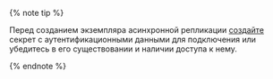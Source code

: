 {% note tip %}

Перед созданием экземпляра асинхронной репликации [создайте](../syntax/create-object-type-secret.md) секрет с аутентификационными данными для подключения или убедитесь в его существовании и наличии доступа к нему.

{% endnote %}

